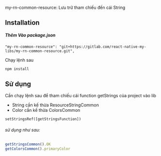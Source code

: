 my-rn-common-resource: Lưu trữ tham chiếu đến cái String
## Installation

##### Thêm Vào package.json
```
"my-rn-common-resource": "git+https://gitlab.com/react-native-my-libs/my-rn-common-resource.git",
```

Chạy  lệnh sau
```
npm install
```

## Sử dụng

Cần chạy lệnh sau để tham chiếu cái function getStrings của project vào lib      
- String cần kế thừa ResourceStringCommon
- Color cần kế thừa ColorsCommon
```
setStringsRef([getStringsFunction])
```

###### sử dụng như sau: 
```javascript
getStringsCommon().OK
getColorsCommon().primaryColor
```
